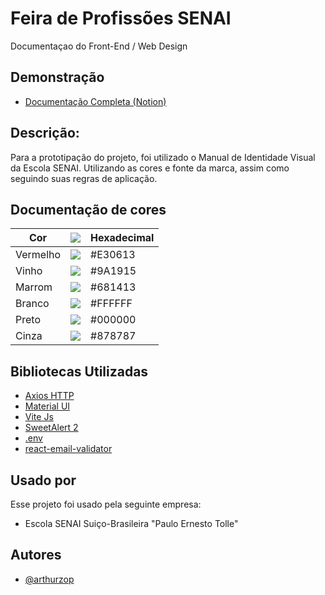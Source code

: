 
# Feira de Profissões SENAI

Documentaçao do Front-End / Web Design

## Demonstração

 - [Documentação Completa (Notion)](https://natural-coneflower-ee5.notion.site/Feira-de-Profiss-es-SENAI-Documenta-o-Front-End-Design-2787839e869f451598825cc36d449f5a?pvs=4)

## Descrição:

Para a prototipação do projeto, foi utilizado o Manual de Identidade Visual da Escola SENAI. Utilizando as cores e fonte da marca, assim como seguindo suas regras de aplicação.

## Documentação de cores

| Cor               |![](https://via.placeholder.com/10/?text=+) |Hexadecimal|
| ----------------- | ------------|---------------------------------------------------- |
| Vermelho          | ![](https://via.placeholder.com/10/E30613?text=+) | #E30613 |
| Vinho             | ![](https://via.placeholder.com/10/9A1915?text=+) | #9A1915 |
| Marrom            | ![](https://via.placeholder.com/10/681413?text=+) | #681413 |
| Branco            | ![](https://via.placeholder.com/10/FFFFFF?text=+) | #FFFFFF |
| Preto             | ![](https://via.placeholder.com/10/000000?text=+) | #000000 |
| Cinza             | ![](https://via.placeholder.com/10/878787?text=+) | #878787 |


## Bibliotecas Utilizadas

 - [Axios HTTP](https://axios-http.com/)
 - [Material UI](https://mui.com/)
 - [Vite Js](https://vitejs.dev/)
 - [SweetAlert 2](https://sweetalert2.github.io/)
 - [.env](https://www.npmjs.com/package/dotenv)
 - [react-email-validator](https://www.npmjs.com/package/react-email-validator)


## Usado por

Esse projeto foi usado pela seguinte empresa:

- Escola SENAI Suiço-Brasileira "Paulo Ernesto Tolle"



## Autores

- [@arthurzop](https://www.github.com/arthurzop)

